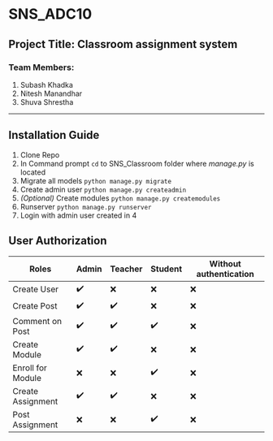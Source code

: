 # SNS_ADC10

## Project Title: Classroom assignment system

### Team Members:
1. Subash Khadka
2. Nitesh Manandhar
3. Shuva Shrestha
---

## Installation Guide

1. Clone Repo
2. In Command prompt `cd` to SNS_Classroom folder where _manage.py_ is located
3. Migrate all models `python manage.py migrate`
4. Create admin user `python manage.py createadmin`
5. _(Optional)_ Create modules `python manage.py createmodules`
6. Runserver `python manage.py runserver`
7. Login with admin user created in 4

## User Authorization

| Roles | Admin | Teacher | Student | Without authentication |
| ----- | ----- | ----- | ----- | ----- |
| Create User | :heavy_check_mark: | :x: | :x: | :x: |
| Create Post | :heavy_check_mark: | :heavy_check_mark: | :x: | :x: |
| Comment on Post | :heavy_check_mark: | :heavy_check_mark: | :heavy_check_mark: | :x: |
| Create Module | :heavy_check_mark: | :heavy_check_mark: | :x: | :x: |
| Enroll for Module | :x: | :x: | :heavy_check_mark: | :x: |
| Create Assignment | :heavy_check_mark: | :heavy_check_mark: | :x: | :x: |
| Post Assignment | :x: | :x: | :heavy_check_mark: | :x: |